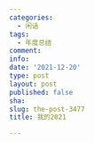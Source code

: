 ```yaml
---
categories:
  - 闲话
tags:
  - 年度总结
comment: 
info: 
date: '2021-12-20'
type: post
layout: post
published: false
sha: 
slug: the-post-3477
title: 我的2021

---
```

